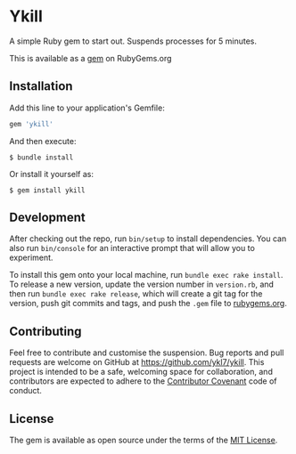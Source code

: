 # Ykill

A simple Ruby gem to start out. Suspends processes for 5 minutes.

This is available as a [gem](https://rubygems.org/gems/ykill) on RubyGems.org

## Installation

Add this line to your application's Gemfile:

```ruby
gem 'ykill'
```

And then execute:

    $ bundle install

Or install it yourself as:

    $ gem install ykill

## Development

After checking out the repo, run `bin/setup` to install dependencies. You can also run `bin/console` for an interactive prompt that will allow you to experiment.

To install this gem onto your local machine, run `bundle exec rake install`. To release a new version, update the version number in `version.rb`, and then run `bundle exec rake release`, which will create a git tag for the version, push git commits and tags, and push the `.gem` file to [rubygems.org](https://rubygems.org).

## Contributing

Feel free to contribute and customise the suspension. Bug reports and pull requests are welcome on GitHub at https://github.com/ykl7/ykill. This project is intended to be a safe, welcoming space for collaboration, and contributors are expected to adhere to the [Contributor Covenant](http://contributor-covenant.org) code of conduct.


## License

The gem is available as open source under the terms of the [MIT License](http://opensource.org/licenses/MIT).

